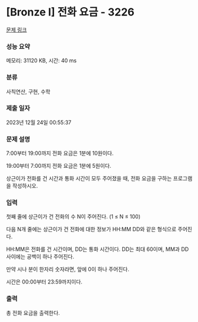 # [Bronze I] 전화 요금 - 3226 

[문제 링크](https://www.acmicpc.net/problem/3226) 

### 성능 요약

메모리: 31120 KB, 시간: 40 ms

### 분류

사칙연산, 구현, 수학

### 제출 일자

2023년 12월 24일 00:55:37

### 문제 설명

<p>7:00부터 19:00까지 전화 요금은 1분에 10원이다.</p>

<p>19:00부터 7:00까지 전화 요금은 1분에 5원이다.</p>

<p>상근이가 전화를 건 시간과 통화 시간이 모두 주어졌을 때, 전화 요금을 구하는 프로그램을 작성하시오.</p>

### 입력 

 <p>첫째 줄에 상근이가 건 전화의 수 N이 주어진다. (1 ≤ N ≤ 100)</p>

<p>다음 N개 줄에는 상근이가 건 전화에 대한 정보가 HH:MM DD와 같은 형식으로 주어진다.</p>

<p>HH:MM은 전화를 건 시간이며, DD는 통화 시간이다. DD는 최대 60이며, MM과 DD사이에는 공백이 하나 주어진다.</p>

<p>만약 시나 분이 한자리 숫자라면, 앞에 0이 하나 주어진다.</p>

<p>시간은 00:00부터 23:59까지이다.</p>

### 출력 

 <p>총 전화 요금을 출력한다.</p>

